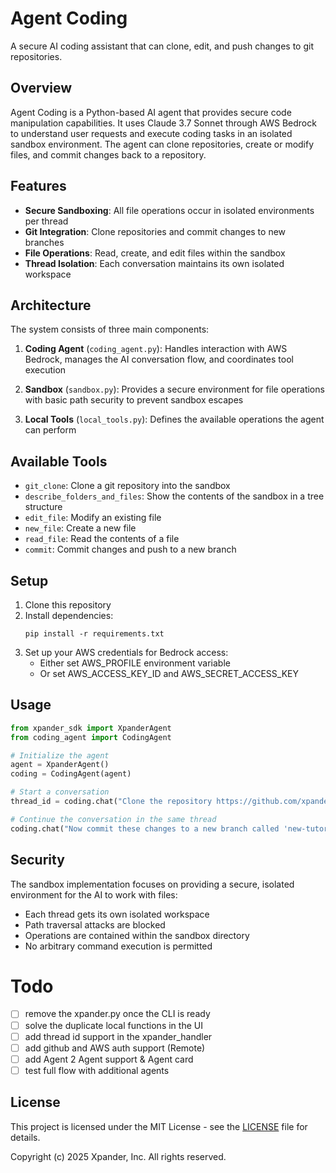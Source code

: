 # Agent Coding

A secure AI coding assistant that can clone, edit, and push changes to git repositories.

## Overview

Agent Coding is a Python-based AI agent that provides secure code manipulation capabilities. It uses Claude 3.7 Sonnet through AWS Bedrock to understand user requests and execute coding tasks in an isolated sandbox environment. The agent can clone repositories, create or modify files, and commit changes back to a repository.

## Features

- **Secure Sandboxing**: All file operations occur in isolated environments per thread
- **Git Integration**: Clone repositories and commit changes to new branches
- **File Operations**: Read, create, and edit files within the sandbox
- **Thread Isolation**: Each conversation maintains its own isolated workspace

## Architecture

The system consists of three main components:

1. **Coding Agent** (`coding_agent.py`): Handles interaction with AWS Bedrock, manages the AI conversation flow, and coordinates tool execution

2. **Sandbox** (`sandbox.py`): Provides a secure environment for file operations with basic path security to prevent sandbox escapes

3. **Local Tools** (`local_tools.py`): Defines the available operations the agent can perform

## Available Tools

- `git_clone`: Clone a git repository into the sandbox
- `describe_folders_and_files`: Show the contents of the sandbox in a tree structure
- `edit_file`: Modify an existing file
- `new_file`: Create a new file
- `read_file`: Read the contents of a file
- `commit`: Commit changes and push to a new branch

## Setup

1. Clone this repository
2. Install dependencies:
   ```
   pip install -r requirements.txt
   ```
3. Set up your AWS credentials for Bedrock access:
   - Either set AWS_PROFILE environment variable
   - Or set AWS_ACCESS_KEY_ID and AWS_SECRET_ACCESS_KEY

## Usage

```python
from xpander_sdk import XpanderAgent
from coding_agent import CodingAgent

# Initialize the agent
agent = XpanderAgent()
coding = CodingAgent(agent)

# Start a conversation
thread_id = coding.chat("Clone the repository https://github.com/xpander-ai/docs.git and add a new tutorial")

# Continue the conversation in the same thread
coding.chat("Now commit these changes to a new branch called 'new-tutorial'", thread_id)
```

## Security

The sandbox implementation focuses on providing a secure, isolated environment for the AI to work with files:

- Each thread gets its own isolated workspace
- Path traversal attacks are blocked
- Operations are contained within the sandbox directory
- No arbitrary command execution is permitted


# Todo

- [ ] remove the xpander.py once the CLI is ready
- [ ] solve the duplicate local functions in the UI
- [ ] add thread id support in the xpander_handler
- [ ] add github and AWS auth support (Remote)
- [ ] add Agent 2 Agent support & Agent card
- [ ] test full flow with additional agents

## License

This project is licensed under the MIT License - see the [LICENSE](LICENSE) file for details.

Copyright (c) 2025 Xpander, Inc. All rights reserved.